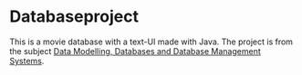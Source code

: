 # Databaseproject

This is a movie database with a text-UI made with Java. The project is from the subject [Data Modelling, Databases and Database Management Systems](https://www.ntnu.edu/studies/courses/TDT4145#tab=omEmnet). 
